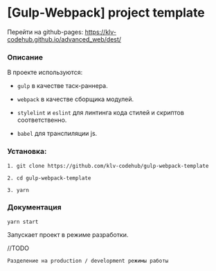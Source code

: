 # [Gulp-Webpack] project template


Перейти на github-pages: https://klv-codehub.github.io/advanced_web/dest/


### Описание

В проекте используются:

- ```gulp``` в качестве таск-раннера.
 
- ```webpack``` в качестве сборщика модулей.

- ```stylelint``` и ```eslint``` для линтинга кода стилей и скриптов соответственно.

- ```babel``` для транспиляции js.  

### Установка:

    1. git clone https://github.com/klv-codehub/gulp-webpack-template

    2. cd gulp-webpack-template

    3. yarn
    
### Документация

```yarn start```

Запускает проект в режиме разработки.




//TODO

    Разделение на production / development режимы работы
